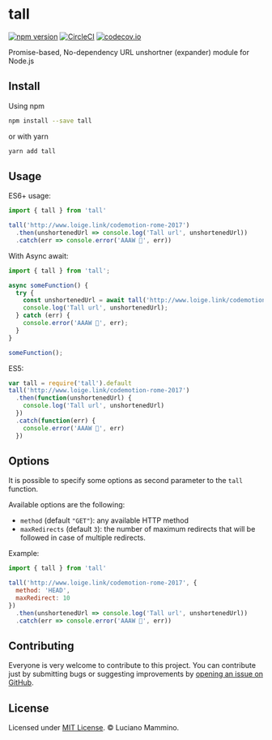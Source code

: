 # tall

[![npm version](https://badge.fury.io/js/tall.svg)](http://badge.fury.io/js/tall)
[![CircleCI](https://circleci.com/gh/lmammino/tall.svg?style=shield)](https://circleci.com/gh/lmammino/tall)
[![codecov.io](https://codecov.io/gh/lmammino/tall/coverage.svg?branch=master)](https://codecov.io/gh/lmammino/tall)

Promise-based, No-dependency URL unshortner (expander) module for Node.js

## Install

Using npm

```bash
npm install --save tall
```

or with yarn

```bash
yarn add tall
```

## Usage

ES6+ usage:

```javascript
import { tall } from 'tall'

tall('http://www.loige.link/codemotion-rome-2017')
  .then(unshortenedUrl => console.log('Tall url', unshortenedUrl))
  .catch(err => console.error('AAAW 👻', err))
```

With Async await:

```javascript
import { tall } from 'tall';

async someFunction() {
  try {
    const unshortenedUrl = await tall('http://www.loige.link/codemotion-rome-2017');
    console.log('Tall url', unshortenedUrl);
  } catch (err) {
    console.error('AAAW 👻', err);
  }
}

someFunction();
```

ES5:

```javascript
var tall = require('tall').default
tall('http://www.loige.link/codemotion-rome-2017')
  .then(function(unshortenedUrl) {
    console.log('Tall url', unshortenedUrl)
  })
  .catch(function(err) {
    console.error('AAAW 👻', err)
  })
```

## Options

It is possible to specify some options as second parameter to the `tall` function.

Available options are the following:

- `method` (default `"GET"`): any available HTTP method
- `maxRedirects` (default `3`): the number of maximum redirects that will be followed in case of multiple redirects.

Example:

```javascript
import { tall } from 'tall'

tall('http://www.loige.link/codemotion-rome-2017', {
  method: 'HEAD',
  maxRedirect: 10
})
  .then(unshortenedUrl => console.log('Tall url', unshortenedUrl))
  .catch(err => console.error('AAAW 👻', err))
```

## Contributing

Everyone is very welcome to contribute to this project.
You can contribute just by submitting bugs or suggesting improvements by
[opening an issue on GitHub](https://github.com/lmammino/tall/issues).

## License

Licensed under [MIT License](LICENSE). © Luciano Mammino.
